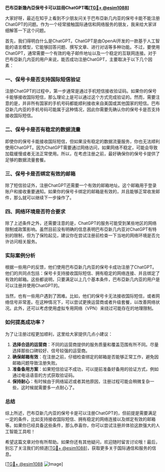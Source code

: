 **巴布亞新幾內亞保号卡可以註冊ChatGPT嗎[[TG💪+ @esim1088](https://t.me/s/esim1088)]**

大家好呀，最近在知乎上看到不少朋友问关于巴布亞新几内亚的保号卡能不能注册ChatGPT的问题。作为一个经常接触国际通信和网络服务的朋友，我来给大家详细解答一下这个问题。

首先，我们得明白什么是ChatGPT。ChatGPT是由OpenAI开发的一款基于人工智能的语言模型，它能够回答问题、撰写文章、进行对话等多种功能。不过，要使用ChatGPT，通常需要一个有效的电子邮件地址以及一个稳定的互联网连接。对于巴布亞新几内亚的用户来说，能否成功注册ChatGPT，主要取决于以下几个因素：

### 一、保号卡是否支持国际短信验证

注册ChatGPT的过程中，第一步通常是通过手机短信接收验证码。如果你的保号卡能够接收国际短信，那么理论上是可以通过这个方式完成验证的。然而，需要注意的是，并非所有国家的手机号码都能顺利接收来自美国或其他国家的短信。巴布亞新几内亚的手机号码可能属于这种情况，因此你需要先确认你的保号卡是否支持接收国际短信。

### 二、保号卡是否有稳定的数据流量

即使你的保号卡能接收国际短信，但如果没有稳定的数据流量服务，你也无法顺利使用ChatGPT。因为ChatGPT需要通过网络访问，如果网络不稳定，可能会导致加载缓慢或者无法正常使用。所以，在考虑注册之前，最好确保你的保号卡提供了足够的数据流量套餐。

### 三、保号卡是否绑定有效的邮箱

除了短信验证外，注册ChatGPT还需要一个有效的邮箱地址。这个邮箱用于登录账户和接收重要通知。如果你的保号卡绑定的邮箱是有效的，并且能够正常收发邮件，那么就可以继续下一步操作了。

### 四、网络环境是否符合要求

除了上述条件之外，还需要注意的是，ChatGPT的服务可能受到某些地区的网络限制或政策影响。虽然目前没有明确的信息表明巴布亞新几内亚对ChatGPT有特别的限制，但为了保险起见，建议你在尝试注册前检查一下当地的网络环境是否允许访问相关服务。

### 实际案例分析

根据一些用户的反馈，他们使用巴布亞新几内亚的保号卡成功注册了ChatGPT。他们的共同点包括：保号卡支持接收国际短信、拥有稳定的网络连接、并且绑定了有效的邮箱。这些都说明，只要满足以上几个基本条件，巴布亞新几内亚的用户是可以注册并使用ChatGPT的。

当然，也有一些用户遇到了困难。比如，他们的保号卡无法接收国际短信，或者网络信号非常差。在这种情况下，可以尝试更换运营商或者升级套餐，以改善网络状况。此外，还可以考虑使用虚拟专用网络（VPN）来绕过可能存在的地理限制。

### 如何提高成功率？

为了让注册过程更加顺利，这里给大家提供几点小建议：

1. **选择合适的运营商**：不同的运营商提供的服务质量和覆盖范围有所不同。尽量选择那些口碑较好、信号较强的运营商。
2. **确保邮箱有效**：在注册之前，仔细检查绑定的邮箱是否能够正常工作，避免因邮箱问题导致注册失败。
3. **准备备用方案**：如果短信验证不成功，可以提前准备好备用的验证方式，例如通过电话语音的方式获取验证码。
4. **保持耐心**：有时候由于网络延迟或者其他原因，注册过程可能会稍微复杂一些，这时候就需要多一点耐心了。

### 总结

综上所述，巴布亞新几内亚的保号卡是可以注册ChatGPT的，但前提是需要满足一定的条件，比如支持接收国际短信、拥有稳定的网络连接以及绑定有效的邮箱等。如果你已经具备这些条件，那么恭喜你，你可以尝试注册并体验这款强大的人工智能工具啦！

希望这篇文章对你有所帮助。如果你还有其他疑问，欢迎随时留言讨论哦！最后，别忘了关注我们的频道[[TG💪+ @esim1088](https://t.me/s/esim1088)]，获取更多关于国际通信和服务的信息。

[[TG💪+ @esim1088](https://t.me/s/esim1088) ![Image](https://i.postimg.cc/4NQfJmqS/Snipaste-2025-05-13-00-14-12.png)]